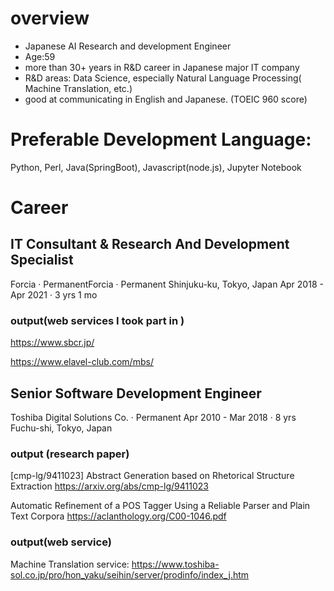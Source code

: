 



# overview
- Japanese AI Research and development Engineer
- Age:59
- more than 30+ years in R&D career in Japanese major IT company 
- R&D areas: Data Science, especially Natural Language Processing( Machine Translation, etc.) 
- good at communicating in English and Japanese. (TOEIC 960 score)


# Preferable Development Language: 

Python, Perl, Java(SpringBoot), Javascript(node.js), Jupyter Notebook


# Career


## IT Consultant & Research And Development Specialist

Forcia · PermanentForcia · Permanent
Shinjuku-ku, Tokyo, Japan
Apr 2018 - Apr 2021 · 3 yrs 1 mo


### output(web services I took part in ) 

https://www.sbcr.jp/

https://www.elavel-club.com/mbs/



## Senior Software Development Engineer

Toshiba Digital Solutions Co. · Permanent
Apr 2010 - Mar 2018 · 8 yrs
Fuchu-shi, Tokyo, Japan

### output (research paper)

[cmp-lg/9411023] Abstract Generation based on Rhetorical Structure Extraction https://arxiv.org/abs/cmp-lg/9411023

Automatic Refinement of a POS Tagger Using a Reliable Parser and Plain Text Corpora https://aclanthology.org/C00-1046.pdf

### output(web service) 

Machine Translation service: https://www.toshiba-sol.co.jp/pro/hon_yaku/seihin/server/prodinfo/index_j.htm



